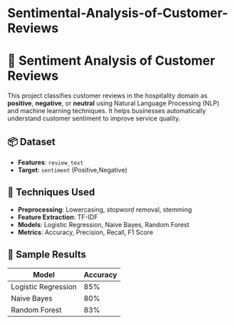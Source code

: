 # Sentimental-Analysis-of-Customer-Reviews
# 📝 Sentiment Analysis of Customer Reviews

This project classifies customer reviews in the hospitality domain as **positive**, **negative**, or **neutral** using Natural Language Processing (NLP) and machine learning techniques. It helps businesses automatically understand customer sentiment to improve service quality.

## 📦 Dataset

- **Features**: `review_text`
- **Target**: `sentiment` (Positive,Negative)

## 🔧 Techniques Used

- **Preprocessing**: Lowercasing, stopword removal, stemming
- **Feature Extraction**: TF-IDF
- **Models**: Logistic Regression, Naive Bayes, Random Forest
- **Metrics**: Accuracy, Precision, Recall, F1 Score

## 🧪 Sample Results

| Model                | Accuracy |
|---------------------|----------|
| Logistic Regression | 85%      |
| Naive Bayes         | 80%      |
| Random Forest       | 83%      |
